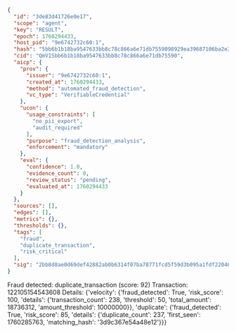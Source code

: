 ```json
{
  "id": "3de83d41726e0e17",
  "scope": "agent",
  "key": "RESULT",
  "epoch": 1760294433,
  "host_pid": "9e6742732c60:1",
  "hash": "5bb6b1b18ba9547633bb8c78c866a6e71db7559098929ea39687106ba2e21153",
  "cid": "QmV15bb6b1b18ba9547633bb8c78c866a6e71db75590",
  "aicp": {
    "prov": {
      "issuer": "9e6742732c60:1",
      "created_at": 1760294433,
      "method": "automated_fraud_detection",
      "vc_type": "VerifiableCredential"
    },
    "ucon": {
      "usage_constraints": [
        "no_pii_export",
        "audit_required"
      ],
      "purpose": "fraud_detection_analysis",
      "enforcement": "mandatory"
    },
    "eval": {
      "confidence": 1.0,
      "evidence_count": 0,
      "review_status": "pending",
      "evaluated_at": 1760294433
    }
  },
  "sources": [],
  "edges": [],
  "metrics": {},
  "thresholds": {},
  "tags": [
    "fraud",
    "duplicate_transaction",
    "risk_critical"
  ],
  "sig": "2bb8d8ae0d69def42882ab0b6314f07ba78771fcd5f59d3b095a1fdf2204640c"
}
```

Fraud detected: duplicate_transaction (score: 92)
Transaction: 122105154543608
Details: {'velocity': {'fraud_detected': True, 'risk_score': 100, 'details': {'transaction_count': 238, 'threshold': 50, 'total_amount': 18736312, 'amount_threshold': 10000000}}, 'duplicate': {'fraud_detected': True, 'risk_score': 85, 'details': {'duplicate_count': 237, 'first_seen': 1760285763, 'matching_hash': '3d9c367e54a48e12'}}}